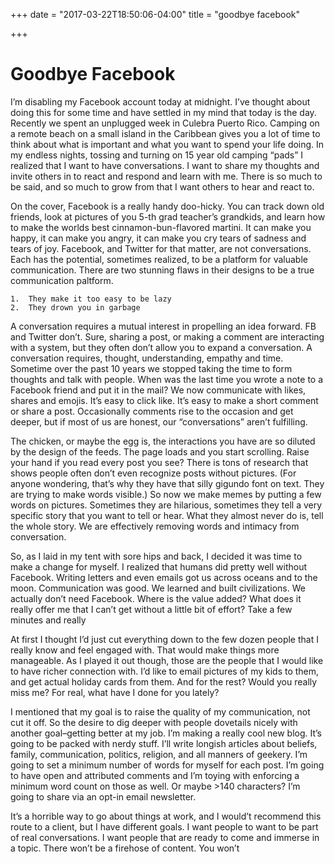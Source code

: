 +++
date = "2017-03-22T18:50:06-04:00"
title = "goodbye facebook"

+++
# Goodbye Facebook

I’m disabling my Facebook account today at midnight. I’ve thought about doing this for some time and have settled in my mind that today is the day. Recently we spent an unplugged week in Culebra Puerto Rico. Camping on a remote beach on a small island in the Caribbean gives you a lot of time to think about what is important and what you want to spend your life doing. In my endless nights, tossing and turning on 15 year old camping “pads” I realized that I want to have conversations. I want to  share my thoughts and invite others in to react and respond and learn with me. There is so much to be said, and so much to grow from that I want others to hear and react to.

On the cover, Facebook is a really handy doo-hicky. You can track down old friends, look at pictures of you 5-th grad teacher’s grandkids, and learn how to make the worlds best cinnamon-bun-flavored martini. It can make you happy, it can make you angry, it can make you cry tears of sadness and tears of joy. Facebook, and Twitter for that matter, are not conversations. Each has the potential, sometimes realized, to be a platform for valuable communication. There are two stunning flaws in their designs to be a true communication paltform.

	1.	They make it too easy to be lazy
	2.	They drown you in garbage

A conversation requires a mutual interest in propelling an idea forward. FB and Twitter don’t. Sure, sharing a post, or making a comment are interacting with a system, but they often don’t allow you to expand a conversation. A conversation requires, thought, understanding, empathy and time. Sometime over the past 10 years we stopped taking the time to form thoughts and talk with people. When was the last time you wrote a note to a Facebook friend and put it in the mail? We now communicate with likes, shares and emojis. It’s easy to click like. It’s easy to make a short comment or share a post. Occasionally comments rise to the occasion and get deeper, but if most of us are honest, our “conversations” aren’t fulfilling.

The chicken, or maybe the egg is, the interactions you have are so diluted by the design of the feeds. The page loads and you start scrolling. Raise your hand if you read every post you see? There is tons of research that shows people often don’t even recognize posts without pictures. (For anyone wondering, that’s why they have that silly gigundo font on text. They are trying to make words visible.) So now we make memes by putting a few words on pictures. Sometimes they are hilarious, sometimes they tell a very specific story that you want to tell or hear. What they almost never do is, tell the whole story. We are effectively removing words and intimacy from conversation.  

So, as I laid in my tent with sore hips and back, I decided it was time to make a change for myself. I realized that humans did pretty well without Facebook. Writing letters and even emails got us across oceans and to the moon. Communication was good. We learned and built civilizations. We actually don’t need Facebook. Where is the value added? What does it really offer me that I can’t get without a little bit of effort? Take a few minutes and really

At first I thought I’d just cut everything down to the few dozen people that I really know and feel engaged with. That would make things more manageable. As I played it out though, those are the people that I would like to have richer connection with. I’d like to email pictures of my kids to them, and get actual holiday cards from them. And for the rest? Would you really miss me? For real, what have I done for you lately?

I mentioned that my goal is to raise the quality of my communication, not cut it off. So the desire to dig deeper with people dovetails nicely with another goal–getting better at my job. I’m making a really cool new blog. It’s going to be packed with nerdy stuff. I’ll write longish articles about beliefs, family, communication, politics, religion, and all manners of geekery. I’m going to set a minimum number of words for myself for each post. I’m going to have open and attributed comments and I’m toying with enforcing a minimum word count on those as well. Or maybe >140 characters? I’m going to share via an opt-in email newsletter.

It’s a horrible way to go about things at work, and I would’t recommend this route to a client, but I have different goals. I want people to want to be part of real conversations. I want people that are ready to come and immerse in a topic. There won’t be a firehose of content. You won’t
